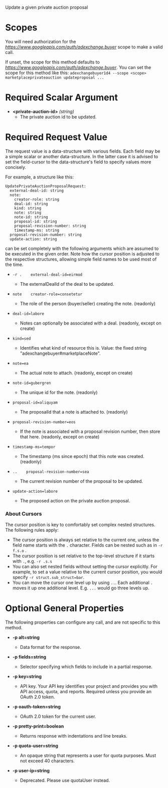 Update a given private auction proposal
# Scopes

You will need authorization for the *https://www.googleapis.com/auth/adexchange.buyer* scope to make a valid call.

If unset, the scope for this method defaults to *https://www.googleapis.com/auth/adexchange.buyer*.
You can set the scope for this method like this: `adexchangebuyer1d4 --scope <scope> marketplaceprivateauction updateproposal ...`
# Required Scalar Argument
* **&lt;private-auction-id&gt;** *(string)*
    - The private auction id to be updated.
# Required Request Value

The request value is a data-structure with various fields. Each field may be a simple scalar or another data-structure.
In the latter case it is advised to set the field-cursor to the data-structure's field to specify values more concisely.

For example, a structure like this:
```
UpdatePrivateAuctionProposalRequest:
  external-deal-id: string
  note:
    creator-role: string
    deal-id: string
    kind: string
    note: string
    note-id: string
    proposal-id: string
    proposal-revision-number: string
    timestamp-ms: string
  proposal-revision-number: string
  update-action: string

```

can be set completely with the following arguments which are assumed to be executed in the given order. Note how the cursor position is adjusted to the respective structures, allowing simple field names to be used most of the time.

* `-r .    external-deal-id=eirmod`
    - The externalDealId of the deal to be updated.
* `note    creator-role=consetetur`
    - The role of the person (buyer/seller) creating the note. (readonly)
* `deal-id=labore`
    - Notes can optionally be associated with a deal. (readonly, except on create)
* `kind=sed`
    - Identifies what kind of resource this is. Value: the fixed string &#34;adexchangebuyer#marketplaceNote&#34;.
* `note=ea`
    - The actual note to attach. (readonly, except on create)
* `note-id=gubergren`
    - The unique id for the note. (readonly)
* `proposal-id=aliquyam`
    - The proposalId that a note is attached to. (readonly)
* `proposal-revision-number=eos`
    - If the note is associated with a proposal revision number, then store that here. (readonly, except on create)
* `timestamp-ms=tempor`
    - The timestamp (ms since epoch) that this note was created. (readonly)

* `..    proposal-revision-number=sea`
    - The current revision number of the proposal to be updated.
* `update-action=labore`
    - The proposed action on the private auction proposal.


### About Cursors

The cursor position is key to comfortably set complex nested structures. The following rules apply:

* The cursor position is always set relative to the current one, unless the field name starts with the `.` character. Fields can be nested such as in `-r f.s.o` .
* The cursor position is set relative to the top-level structure if it starts with `.`, e.g. `-r .s.s`
* You can also set nested fields without setting the cursor explicitly. For example, to set a value relative to the current cursor position, you would specify `-r struct.sub_struct=bar`.
* You can move the cursor one level up by using `..`. Each additional `.` moves it up one additional level. E.g. `...` would go three levels up.

# Optional General Properties

The following properties can configure any call, and are not specific to this method.

* **-p alt=string**
    - Data format for the response.

* **-p fields=string**
    - Selector specifying which fields to include in a partial response.

* **-p key=string**
    - API key. Your API key identifies your project and provides you with API access, quota, and reports. Required unless you provide an OAuth 2.0 token.

* **-p oauth-token=string**
    - OAuth 2.0 token for the current user.

* **-p pretty-print=boolean**
    - Returns response with indentations and line breaks.

* **-p quota-user=string**
    - An opaque string that represents a user for quota purposes. Must not exceed 40 characters.

* **-p user-ip=string**
    - Deprecated. Please use quotaUser instead.
